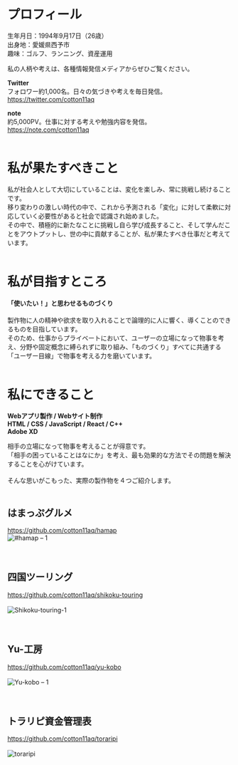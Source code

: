 # プロフィール

生年月日：1994年9月17日（26歳）  
出身地：愛媛県西予市  
趣味：ゴルフ、ランニング、資産運用

私の人柄や考えは、各種情報発信メディアからぜひご覧ください。  

<strong>Twitter</strong>  
フォロワー約1,000名。日々の気づきや考えを毎日発信。  
<https://twitter.com/cotton11aq>

<strong>note</strong>  
約5,000PV。仕事に対する考えや勉強内容を発信。  
<https://note.com/cotton11aq>
<br />
<br />

# 私が果たすべきこと
私が社会人として大切にしていることは、変化を楽しみ、常に挑戦し続けることです。  
移り変わりの激しい時代の中で、これから予測される「変化」に対して柔軟に対応していく必要性があると社会で認識され始めました。  
その中で、積極的に新たなことに挑戦し自ら学び成長すること、そして学んだことをアウトプットし、世の中に貢献することが、私が果たすべき仕事だと考えています。
<br />
<br />

# 私が目指すところ
#### 「使いたい！」と思わせるものづくり
製作物に人の精神や欲求を取り入れることで論理的に人に響く、導くことのできるものを目指しています。    
そのため、仕事からプライベートにおいて、ユーザーの立場になって物事を考え、分野や固定概念に縛られずに取り組み、「ものづくり」すべてに共通する「ユーザー目線」で物事を考える力を磨いています。
<br />
<br />

# 私にできること
<strong>Webアプリ製作 / Webサイト制作</strong>  
<strong>HTML / CSS / JavaScript / React / C++</strong>  
<strong>Adobe XD</strong>  

相手の立場になって物事を考えることが得意です。  
「相手の困っていることはなにか」を考え、最も効果的な方法でその問題を解決することを心がけています。
<br />
<br />
そんな思いがこもった、実際の製作物を４つご紹介します。
<br />
<br />

## はまっぷグルメ 
<https://github.com/cotton11aq/hamap> 
<br />
![#hamap – 1](https://user-images.githubusercontent.com/70832534/103212827-48f21200-494f-11eb-9b2d-70b756cd5331.jpg)
<br />
<br />
<br />

## 四国ツーリング 
<https://github.com/cotton11aq/shikoku-touring>
<br />
<br />
![Shikoku-touring-1](https://user-images.githubusercontent.com/70832534/103212837-4e4f5c80-494f-11eb-9146-433cba37c00b.jpg)
<br />
<br />
<br /> 

## Yu-工房 
<https://github.com/cotton11aq/yu-kobo>
<br />
<br />
![Yu-kobo – 1](https://user-images.githubusercontent.com/70832534/103212851-527b7a00-494f-11eb-9764-909fc11ffa5b.jpg)
<br />
<br />
<br />

## トラリピ資金管理表
<https://github.com/cotton11aq/toraripi>
<br />
<br />
![toraripi](https://user-images.githubusercontent.com/70832534/103212849-51e2e380-494f-11eb-8569-6e65d13f3a77.jpg)
